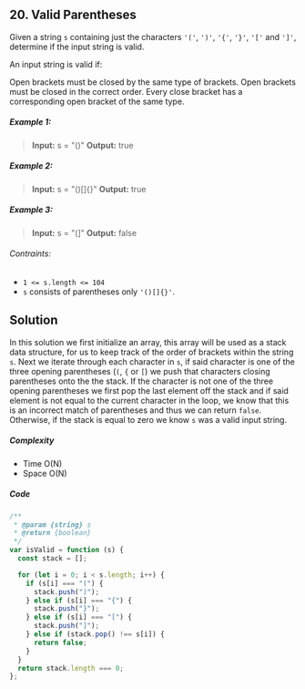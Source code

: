## 20. Valid Parentheses

Given a string `s` containing just the characters `'('`, `')'`, `'{'`, `'}'`, `'['` and `']'`, determine if the input string is valid.

An input string is valid if:

Open brackets must be closed by the same type of brackets.
Open brackets must be closed in the correct order.
Every close bracket has a corresponding open bracket of the same type.

##### Example 1:

> **Input:** s = "()"
> **Output:** true

##### Example 2:

> **Input:** s = "()[]{}"
> **Output:** true

##### Example 3:

> **Input:** s = "(]"
> **Output:** false

###### Contraints:

- `1 <= s.length <= 104`
- `s` consists of parentheses only `'()[]{}'`.

## Solution

In this solution we first initialize an array, this array will be used as a stack data structure, for us to keep track of the order of brackets within the string `s`. Next we iterate through each character in `s`, if said character is one of the three opening parentheses (`(`, `{` or `[`) we push that characters closing parentheses onto the the stack. If the character is not one of the three opening parentheses we first pop the last element off the stack and if said element is not equal to the current character in the loop, we know that this is an incorrect match of parentheses and thus we can return `false`. Otherwise, if the stack is equal to zero we know `s` was a valid input string.

##### Complexity

- Time O(N)
- Space O(N)

##### Code

```javascript
/**
 * @param {string} s
 * @return {boolean}
 */
var isValid = function (s) {
  const stack = [];

  for (let i = 0; i < s.length; i++) {
    if (s[i] === "(") {
      stack.push(")");
    } else if (s[i] === "{") {
      stack.push("}");
    } else if (s[i] === "[") {
      stack.push("]");
    } else if (stack.pop() !== s[i]) {
      return false;
    }
  }
  return stack.length === 0;
};
```
